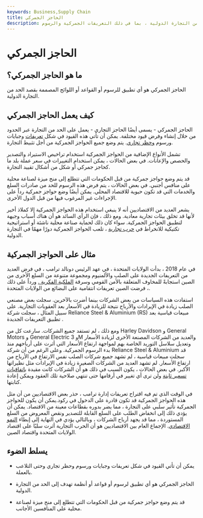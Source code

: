 ```yaml
---
keywords: Business,Supply Chain
title: الحاجز الجمركي
description: الحاجز الجمركي هو أي إجراء مصمم للحد من التجارة الدولية ، بما في ذلك التعريفات الجمركية والرسوم.
---
```


# الحاجز الجمركي
## ما هو الحاجز الجمركي؟

الحاجز الجمركي هو أي تطبيق للرسوم أو القواعد أو اللوائح المصممة بقصد الحد من التجارة الدولية.

## كيف يعمل الحاجز الجمركي

الحاجز الجمركي - يسمى أيضًا الحاجز التجاري - يعمل على الحد من التجارة عبر الحدود من خلال إنشاء وفرض قيود مختلفة. يمكن أن تأتي هذه القيود في شكل [تعريفات](/tariff) وجبايات ورسوم [وحظر تجاري](/embargo). يتم وضع جميع الحواجز الجمركية من أجل تثبيط التجارة.

تشمل الأنواع الإضافية من الحواجز الجمركية استخدام تراخيص الاستيراد والتصدير والحصص والإعانات. في بعض الحالات ، يمكن استخدام التغييرات في سعر عملة بلد ما كحاجز جمركي أو شكل من أشكال تقييد التجارة.

قد يتم وضع حواجز جمركية من قبل الحكومات التي تتطلع إلى منح ميزة لصناعة محلية على منافس أجنبي. في بعض الحالات ، يتم فرض هذه الرسوم للحد من صادرات السلع والخدمات التي قد تكون حيوية للاقتصاد المحلي. يمكن أيضًا وضع حواجز جمركية رداً على الإجراءات غير المرغوب فيها من قبل الدول الأخرى.

يشعر العديد من الاقتصاديين أنه لا ينبغي استخدام هذه الحواجز الجمركية إلا كملاذ أخير لأنها قد تخلق بيئات تجارية معادية. ومع ذلك ، فإن الرأي السائد هو أن هناك أسباب وجيهة لتطبيق الحواجز الجمركية. سواء كان ذلك لحماية صناعة محلية ناشئة أو استراتيجية تكتيكية للانخراط في [حرب تجارية](/trade-war) ، تلعب الحواجز الجمركية دورًا مهمًا في التجارة الدولية.

## مثال على الحواجز الجمركية

في عام 2018 ، بدأت الولايات المتحدة ، في عهد الرئيس دونالد ترامب ، في فرض العديد من التعريفات الجديدة على الصلب والألمنيوم ومجموعة متنوعة من السلع الأخرى من الصين استجابةً للمخاوف المتعلقة بالأمن القومي وسرقة [الملكية الفكرية .](/intellectualproperty) ورداً على ذلك ، فرضت الصين تعريفات انتقامية على البضائع من الولايات المتحدة.

استفادت هذه السياسات من بعض الشركات بينما أضرت بالآخرين. سجلت بعض مصنعي الصلب زيادة في الإيرادات والأرباح نتيجة للزيادة في الأسعار بعد العقوبات التجارية. على سبيل المثال ، سجلت شركة Reliance Steel & Aluminium (RS) مبيعات قياسية بعد تطبيق التعريفات الجديدة .

ومع ذلك ، لم تستفد جميع الشركات. سارعت كل من Harley Davidson و General Motors و General Electric و 3M والعديد من الشركات المصنعة الأخرى لزيادة الأسعار وتعديل سلاسل التوريد الخاصة بهم لمواجهة ارتفاع الأسعار التي أثرت على أرباحهم منذ بدء الرسوم الجمركية. وعلى الرغم من أن شركة Reliance Steel & Aluminium قد سجلت مبيعات قياسية ، لم تشهد جميع شركات الصلب نفس الارتفاع في الأرباح من ارتفاع الأسعار. لم تشهد العديد من الشركات الصغيرة زيادة في الإيرادات مثل نظيراتها الأكبر. في بعض الحالات ، يكون السبب في ذلك هو أن الشركات كانت مقيدة [باتفاقيات تسعير ثابتة](/salesandpurchase) ولن ترى أي تغيير في أرقامها حتى تنتهي صلاحية تلك العقود ويمكن إعادة كتابتها.

في الوقت الذي تم فيه اقتراح تعريفات إدارة ترامب ، حذر بعض الاقتصاديين من أن مثل هذه الحواجز الجمركية قد تكون قادرة على الدخول في ركود.يمكن أن يكون للحواجز الجمركية تأثير سلبي على التجارة ، مما يضر بدوره بقطاعات معينة من الاقتصاد. يمكن أن يؤدي ذلك إلى انخفاض الطلب على السلع القابلة للتصدير ونقص المعروض من السلع المستوردة ، مما قد يجهد أرباح الشركات ، وبالتالي يؤدي في النهاية إلى إبطاء [النمو الاقتصادي](/economicgrowth). الإجماع العام بين الاقتصاديين هو أن الحرب التجارية أثرت سلبًا على اقتصاد الولايات المتحدة واقتصاد الصين.

## يسلط الضوء

- يمكن أن تأتي القيود في شكل تعريفات وجبايات ورسوم وحظر تجاري وحتى التلاعب بالعملة.

- الحاجز الجمركي هو أي تطبيق لرسوم أو قواعد أو أنظمة تهدف إلى الحد من التجارة الدولية.

- قد يتم وضع حواجز جمركية من قبل الحكومات التي تتطلع إلى منح ميزة لصناعة محلية على المنافسين الأجانب.

